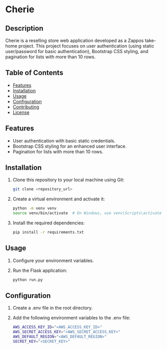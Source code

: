 
# Cherie

## Description
Cherie is a reselling store web application developed as a Zappos take-home project.
This project focuses on user authentication (using static user/password for basic authentication),
Bootstrap CSS styling, and pagination for lists with more than 10 rows.

## Table of Contents
- [Features](#features)
- [Installation](#installation)
- [Usage](#usage)
- [Configuration](#configuration)
- [Contributing](#contributing)
- [License](#license)

## Features
- User authentication with basic static credentials.
- Bootstrap CSS styling for an enhanced user interface.
- Pagination for lists with more than 10 rows.

## Installation
1. Clone this repository to your local machine using Git:
   ```bash
   git clone <repository_url>
   ```

2. Create a virtual environment and activate it:
   ```bash
   python -m venv venv
   source venv/bin/activate  # On Windows, use venv\Scripts\activate
   ```

3. Install the required dependencies:
   ```bash
   pip install -r requirements.txt
   ```

## Usage
1. Configure your environment variables.

2. Run the Flask application:
   ```bash
   python run.py
   ```

## Configuration
1. Create a .env file in the root directory.

2. Add the following environment variables to the .env file:
   ```bash
   AWS_ACCESS_KEY_ID="<AWS_ACCESS_KEY_ID>"
   AWS_SECRET_ACCESS_KEY="<AWS_SECRET_ACCESS_KEY>"
   AWS_DEFAULT_REGION="<AWS_DEFAULT_REGION>"
   SECRET_KEY="<SECRET_KEY>"
   ```



